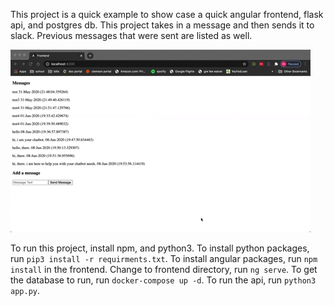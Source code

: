 This project is a quick example to show case a quick angular frontend, flask api, and postgres db. 
This project takes in a message and then sends it to slack. Previous messages that were sent are listed as well.


   ![](chatbot.gif)

To run this project, install npm, and python3. 
To install python packages, run `pip3 install -r requirments.txt`. 
To install angular packages, run `npm install` in the frontend. 
Change to frontend directory, run `ng serve`.
To get the database to run, run `docker-compose up -d`.
To run the api, run `python3 app.py`.
